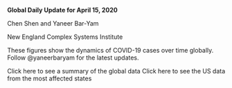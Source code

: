 **Global Daily Update for April 15, 2020**

Chen Shen and Yaneer Bar-Yam

New England Complex Systems Institute


These figures show the dynamics of COVID-19 cases over time globally. Follow @yaneerbaryam for the latest updates.


Click here to see a summary of the global data
Click here to see the US data from the most affected states
